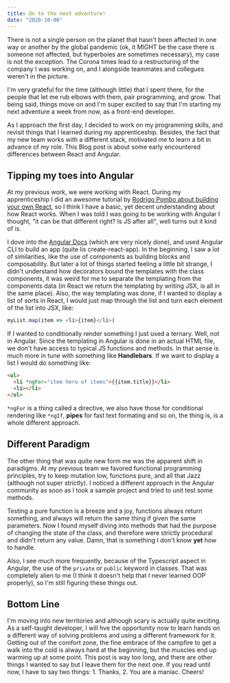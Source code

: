 ```yaml
---
title: On to the next adventure!
date: "2020-10-08"
---
```


There is not a single person on the planet that hasn't been affected in one way or another by the global pandemic (ok, it MIGHT be the case there is someone not affected, but hyperboles are sometimes necessary), my case is not the exception. The Corona times lead to a restructuring of the company I was working on, and I alongside teammates and collegues weren't in the picture.

I'm very grateful for the time (although little) that I spent there, for the people that let me rub elbows with them, pair programming, and grow. That being said, things move on and I'm super excited to say that I'm starting my next adventure a week from now, as a front-end developer.

As I approach the first day, I decided to work on my programming skills, and revisit things that I learned during my apprenticeship. Besides, the fact that my new team works with a different stack, motivated me to learn a bit in advance of my role. This Blog post is about some early encountered differences between React and Angular.

## Tipping my toes into Angular

At my previous work, we were working with React. During my apprenticeship I did an awesome tutorial by [Rodrigo Pombo about building your own React]("https://pomb.us/build-your-own-react/"), so I think I have a basic, yet decent understanding about how React works. When I was told I was going to be working with Angular I thought, "it can be that different right? Is JS after all", well turns out it kind of is.

I dove into the [Angular Docs]("https://angular.io/docs") (which are very nicely done), and used Angular CLI to build an app (quite lis create-react-app). In the beginning, I saw a lot of similarities, like the use of components as building blocks and composability. But later a lot of things started feeling a little bit strange, I didn't understand how decorators bound the templates with the class components, it was weird for me to separate the templating from the components data (in React we return the templating by writing JSX, is all in the same place). Also, the way templating was done, if I wanted to display a list of sorts in React, I would just map through the list and turn each element of the list into JSX, like:

```javascript
myList.map(item => <li>{item}</li>)
```

If I wanted to conditionally render something I just used a ternary. Well, not in Angular. Since the templating in Angular is done in an actual HTML file, we don't have access to typical JS functions and methods. In that sense is much more in tune with something like **Handlebars**. If we want to display a list I would do something like:

```html
<ul>
  <li *ngFor="item hero of items">{{item.title}}</li>
  <li></li>
</ul>
```

`*ngFor` is a thing called a directive, we also have those for conditional rendering like `*ngIf`, **pipes** for fast text formating and so on, the thing is, is a whole different approach.

## Different Paradigm

The other thing that was quite new form me was the apparent shift in paradigms. At my previous team we favored functional programming principles, try to keep mutation low, functions pure, and all that Jazz (although not super strictly). I noticed a different approach in the Angular community as soon as I took a sample project and tried to unit test some methods.

Testing a pure function is a breeze and a joy, functions always return something, and always will return the same thing if given the same parameters. Now I found myself diving into methods that had the purpose of changing the state of the class, and therefore were strictly procedural and didn't return any value. Damn, that is something I don't know **yet** how to handle.

Also, I see much more frequently, because of the Typescript aspect in Angular, the use of the `private` or `public` keyword in classes. That was completely alien to me (I think it doesn't help that I never learned OOP properly), so I'm still figuring these things out.

## Bottom Line

I'm moving into new territories and although scary is actually quite exciting. As a self-taught developer, I will hve the opportunity now to learn hands on a different way of solving problems and using a different framework for it. Getting out of the comfort zone, the fine embrace of the campfire to get a walk into the cold is always hard at the beginning, but the muscles end up warming up at some point. This post is way too long, and there are other things I wanted to say but I leave them for the next one. If you read until now, I have to say two things: 1. Thanks, 2. You are a maniac. Cheers!
